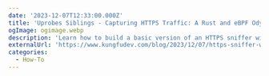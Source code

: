 ```yaml
---
date: '2023-12-07T12:33:00.000Z'
title: 'Uprobes Siblings - Capturing HTTPS Traffic: A Rust and eBPF Odyssey'
ogImage: ogimage.webp
description: 'Learn how to build a basic version of an HTTPS sniffer with Rust, Aya and eBPF uprobes'
externalUrl: 'https://www.kungfudev.com/blog/2023/12/07/https-sniffer-with-rust-aya'
categories:
  - How-To
---
```

